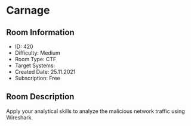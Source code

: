 ﻿# Carnage

## Room Information
- ID: 420
- Difficulty: Medium
- Room Type: CTF
- Target Systems: 
- Created Date: 25.11.2021
- Subscription: Free

## Room Description
Apply your analytical skills to analyze the malicious network traffic using Wireshark.
